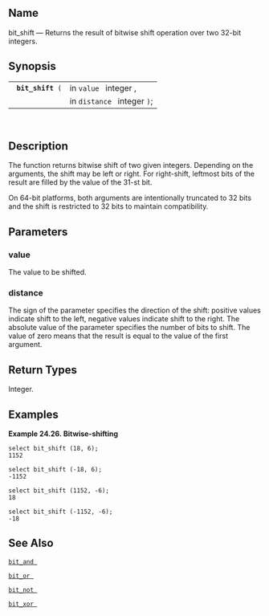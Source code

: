 <div>

<div>

</div>

<div>

## Name

bit_shift — Returns the result of bitwise shift operation over two
32-bit integers.

</div>

<div>

## Synopsis

<div>

|                        |                             |
|------------------------|-----------------------------|
| ` `**`bit_shift`**` (` | in `value ` integer ,       |
|                        | in `distance ` integer `)`; |

<div>

 

</div>

</div>

</div>

<div>

## Description

The function returns bitwise shift of two given integers. Depending on
the arguments, the shift may be left or right. For right-shift, leftmost
bits of the result are filled by the value of the 31-st bit.

On 64-bit platforms, both arguments are intentionally truncated to 32
bits and the shift is restricted to 32 bits to maintain compatibility.

</div>

<div>

## Parameters

<div>

### value

The value to be shifted.

</div>

<div>

### distance

The sign of the parameter specifies the direction of the shift: positive
values indicate shift to the left, negative values indicate shift to the
right. The absolute value of the parameter specifies the number of bits
to shift. The value of zero means that the result is equal to the value
of the first argument.

</div>

</div>

<div>

## Return Types

Integer.

</div>

<div>

## Examples

<div>

**Example 24.26. Bitwise-shifting**

<div>

``` screen
select bit_shift (18, 6);
1152

select bit_shift (-18, 6);
-1152

select bit_shift (1152, -6);
18

select bit_shift (-1152, -6);
-18
```

</div>

</div>

  

</div>

<div>

## See Also

<a href="fn_bit_and.html" class="link" title="bit_and"><code
class="function">bit_and </code></a>

<a href="fn_bit_or.html" class="link" title="bit_or"><code
class="function">bit_or </code></a>

<a href="fn_bit_not.html" class="link" title="bit_not"><code
class="function">bit_not </code></a>

<a href="fn_bit_xor.html" class="link" title="bit_xor"><code
class="function">bit_xor </code></a>

</div>

</div>
